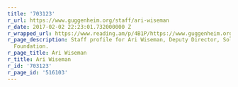 ```yaml
---
title: '703123'
r_url: https://www.guggenheim.org/staff/ari-wiseman
r_date: 2017-02-02 22:23:01.732000000 Z
r_wrapped_url: https://www.reading.am/p/4B1P/https://www.guggenheim.org/staff/ari-wiseman
r_page_description: Staff profile for Ari Wiseman, Deputy Director, Solomon R. Guggenheim
  Foundation.
r_page_title: Ari Wiseman
r_title: Ari Wiseman
r_id: '703123'
r_page_id: '516103'
---
```


